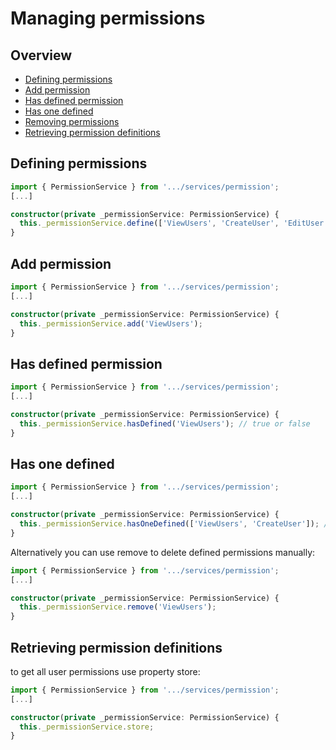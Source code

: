 ﻿# Managing permissions

## Overview

* [Defining permissions](#defining-permissions)
* [Add permission](#add-permission)
* [Has defined permission](#has-defined-permission)
* [Has one defined](#has-one-defined)
* [Removing permissions](#removing-permissions)
* [Retrieving permission definitions](#retrieving-permission-definitions)

## Defining permissions

```typescript
import { PermissionService } from '.../services/permission';
[...]

constructor(private _permissionService: PermissionService) { 
  this._permissionService.define(['ViewUsers', 'CreateUser', 'EditUser', 'DeleteUser']);
}
```

## Add permission

```typescript
import { PermissionService } from '.../services/permission';
[...]

constructor(private _permissionService: PermissionService) { 
  this._permissionService.add('ViewUsers');
}
```

## Has defined permission

```typescript
import { PermissionService } from '.../services/permission';
[...]

constructor(private _permissionService: PermissionService) { 
  this._permissionService.hasDefined('ViewUsers'); // true or false
}
```

## Has one defined

```typescript
import { PermissionService } from '.../services/permission';
[...]

constructor(private _permissionService: PermissionService) { 
  this._permissionService.hasOneDefined(['ViewUsers', 'CreateUser']); // return true or flase
}

```

Alternatively you can use remove to delete defined permissions manually:

```typescript
import { PermissionService } from '.../services/permission';
[...]

constructor(private _permissionService: PermissionService) { 
  this._permissionService.remove('ViewUsers');
}
```

## Retrieving permission definitions

to get all user permissions use property store:

```typescript
import { PermissionService } from '.../services/permission';
[...]

constructor(private _permissionService: PermissionService) { 
  this._permissionService.store; 
}

```